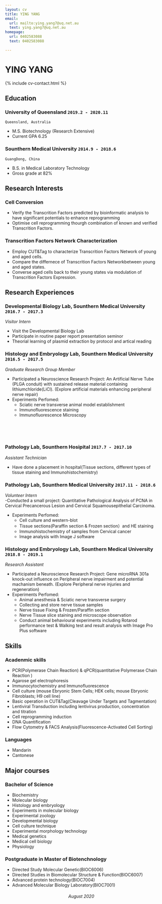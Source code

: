 ```yaml
---
layout: cv
title: YING YANG
email: 
  url: mailto:ying.yang7@uq.net.au
  text: ying.yang7@uq.net.au
homepage: 
  url: 0402583088
  text: 0402583088
  
---
```


# YING **YANG**

<!--
include contact information from the front matter
Supported arguments:
    - homepage: url, text
    - phone
    - email
-->

{% include cv-contact.html %}

## Education
<!--
### **Southern Medical University** `2014.9 -2018.6`
- [name](website address)
-->
### **University of Queensland** `2019.2 - 2020.11`
```
Queensland, Australia
```
- M.S. Biotechnology (Research Extensive)
- Current GPA 6.25
### **Sounthern Medical University** `2014.9 - 2018.6`
```
GuangDong, China
```
- B.S. in Medical Laboratory Technology
- Gross grade at 82%


## Research Interests
### **Cell Conversion** 

- Verify the Transcrition Factors predicted by bioinformatic analysis to have significant potentials to enhance reprogramming
- Optimise cell reprogramming thourgh combination of known and verified Transcrition Factors.

### **Transcrition Factors Network Characterization** 

- Employ CUT&Tag to characterize Transcrition Factors Network of young and aged cells.
- Compare the differnece of Transcrition Factors Networkbetween young and aged states.
- Converse aged cells back to their young states via modulation of Transcrition Factors Expression. 


## Research Experiences
### **Developmental Biology Lab, Sounthern Medical University** `2016.7 - 2017.3`
_Visitor Intern_<br>
- Visit the Developmental Biology Lab
- Participate in routine paper report presentation seminor
- Theorial learning of plasmid extraction by protocol and artical reading

### **Histology	and	Embryology Lab, Sounthern Medical University** `2016.5 - 2017.5`
_Graduate Research Group Member_<br>
- Participated a Neuroscience Research Project: An Artificial Nerve Tube (PLGA conduit) with sustained release material containing lithiumchloride(LiCl). (Explore artificial materials enhancing peripheral nerve repair)
- Experiments Perfomed:
    - Sciatic nerve transverse animal model establishment
    - Immunofluorescence staining
    - Immunofluorescence Microscopy

<br><br><br>

### **Pathology Lab, Sounthern Hosipital** `2017.7 - 2017.10`
_Assistant Technician_<br>
- Have done a placement in hospital(Tissue sections, different types of tissue staining and Immunohistochemistry)

### **Pathology Lab, Sounthern Medical University** `2017.11 - 2018.6`
_Volunteer Intern_<br>
-Conducted a small project: Quantitative Pathological Analysis of PCNA in Cervical Precancerous Lesion and Cervical Squamousepithelial Carcinoma.
- Experiments Perfomed:
    - Cell culture and western-blot
    - Tissue sections(Paraffin section & Frozen section）and HE staining
    - Immunohistochemistry of samples from Cervical cancer
    - Image analysis with Image J software

### **Histology	and	Embryology Lab, Sounthern Medical University** `2018.8 - 2019.1`
_Research Assistant_<br>
- Participated a Neuroscience Research Project: Gene microRNA 301a knock-out influence on Peripheral nerve impairment and potential machanism beneath. (Explore Peripheral nerve injuries and regeneration)
- Experiments Perfomed:
    - Animal anesthesia & Sciatic nerve transverse surgery
    - Collecting and store nerve tissue samples
    - Nerve tissue Fixing & Frozen/Paraffin section
    - Nerve Tissue slice staining and microscope observation
    - Conduct animal behavioural experiments including Rotarod performance test & Walking test and result analysis with Image Pro Plus software


##  Skills
### **Acadenmic skills**
- PCR(Polymerase Chain Reaction) & qPCR(quantitative Polymerase Chain Reaction )
- Agarose gel electrophoresis 
- Immunocytochemistry and Immunofluorescence
- Cell culture (mouse Ebryonic Stem Cells; HEK cells; mouse Ebryonic Fibroblasts; H9 cell line)
- Basic operation in CUT&Tag(Cleavage Under Targets and Tagmentation)
- Lentiviral Transduction including lentivirus production, concentration and titration
- Cell reprogramming induction
- DNA Quantification
- Flow Cytometry & FACS Analysis(Fluorescence-Activated Cell Sorting)

### **Languages**
- Mandarin
- Cantonese

## Major courses
### **Bachelor of Science**
- Biochemistry
- Molecular biology
- Histology and embryology
- Experiments in molecular biology
- Experimental zoology
- Developmental biology
- Cell culture technique
- Experimental morphology technology
- Medical genetics
- Medical cell biology 
- Physiology

### **Postgraduate in Master of Biotenchnology**
- Directed Study Molecular Genetic(BIOC6006)
- Directed Studies in Biomolecular Structure & Function(BIOC6007)
- Advanced protein technology(BIOC7004)
- Advanced Molecular Biology Laboratory(BIOC7001)


 
###### <center> August 2020 </center>
<!-- ### Footer
Last updated: Augus 2020 -->
